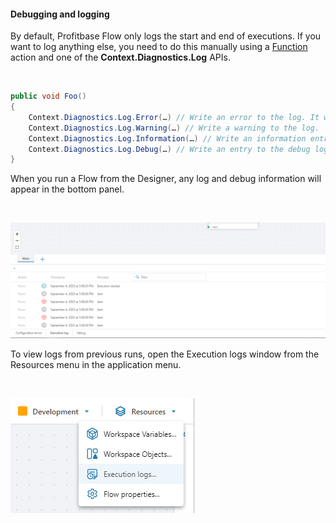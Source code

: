 
#### Debugging and logging

By default, Profitbase Flow only logs the start and end of executions. If you want to log anything else, you need to do this manually using a [Function](../actions/built-in/function.md) action and one of the **Context.Diagnostics.Log** APIs.

<br/>

```csharp
public void Foo()
{
    Context.Diagnostics.Log.Error(…) // Write an error to the log. It will also set the final status of the run as failed.  
    Context.Diagnostics.Log.Warning(…) // Write a warning to the log.  
    Context.Diagnostics.Log.Information(…) // Write an information entry to the log.  
    Context.Diagnostics.Log.Debug(…) // Write an entry to the debug log.  
}


```

When you run a Flow from the Designer, any log and debug information will appear in the bottom panel.  


<br/>

![img](../../../images/debug2.png)


To view logs from previous runs, open the Execution logs window from the Resources menu in the application menu.

<br/>

![img](../../../images/debug3.png)